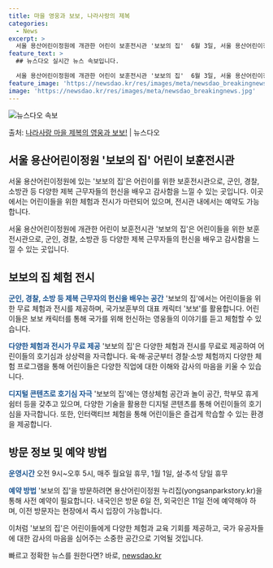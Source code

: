 ```yaml
---
title: 마을 영웅과 보보, 나라사랑의 제복
categories:
  - News
excerpt: >
  서울 용산어린이정원에 개관한 어린이 보훈전시관 '보보의 집'  6월 3일, 서울 용산어린이정원에 '보보(保報…
feature_text: >
  ## 뉴스다오 실시간 뉴스 속보입니다.

  서울 용산어린이정원에 개관한 어린이 보훈전시관 '보보의 집'  6월 3일, 서울 용산어린이정원에 '보보(保報…
feature_image: 'https://newsdao.kr/res/images/meta/newsdao_breakingnews.jpg'
image: 'https://newsdao.kr/res/images/meta/newsdao_breakingnews.jpg'
---
```


![뉴스다오 속보](https://newsdao.kr/res/images/meta/newsdao_breakingnews.jpg)

<p>출처: <a href="https://newsdao.kr/4384" rel="dofollow">나라사랑 마을 제복의 영웅과 보보!</a> | 뉴스다오</p>

<h2 data-ke-size="size26">서울 용산어린이정원 '보보의 집' 어린이 보훈전시관</h2>

서울 용산어린이정원에 있는 '보보의 집'은 어린이를 위한 보훈전시관으로, 군인, 경찰, 소방관 등 다양한 제복 근무자들의 헌신을 배우고 감사함을 느낄 수 있는 곳입니다. 이곳에서는 어린이들을 위한 체험과 전시가 마련되어 있으며, 전시관 내에서는 예약도 가능합니다.

<p data-ke-size="size16">서울 용산어린이정원에 개관한 어린이 보훈전시관 '보보의 집'은 어린이들을 위한 보훈전시관으로, 군인, 경찰, 소방관 등 다양한 제복 근무자들의 헌신을 배우고 감사함을 느낄 수 있는 곳입니다.</p>

<h2 data-ke-size="size24">보보의 집 체험 전시</h2>

<b><span style="color: #1a5490;">군인, 경찰, 소방 등 제복 근무자의 헌신을 배우는 공간</span></b>
'보보의 집'에서는 어린이들을 위한 무료 체험과 전시를 제공하며, 국가보훈부의 대표 캐릭터 '보보'를 활용합니다. 어린이들은 보보 캐릭터를 통해 국가를 위해 헌신하는 영웅들의 이야기를 듣고 체험할 수 있습니다.

<b><span style="color: #1a5490;">다양한 체험과 전시가 무료 제공</span></b>
'보보의 집'은 다양한 체험과 전시를 무료로 제공하여 어린이들의 호기심과 상상력을 자극합니다. 육·해·공군부터 경찰·소방 체험까지 다양한 체험 프로그램을 통해 어린이들은 다양한 직업에 대한 이해와 감사의 마음을 키울 수 있습니다.

<b><span style="color: #1a5490;">디지털 콘텐츠로 호기심 자극</span></b>
'보보의 집'에는 영상체험 공간과 놀이 공간, 학부모 휴게 쉼터 등을 갖추고 있으며, 다양한 기술을 활용한 디지털 콘텐츠를 통해 어린이들의 호기심을 자극합니다. 또한, 인터랙티브 체험을 통해 어린이들은 즐겁게 학습할 수 있는 환경을 제공합니다.

<h2 data-ke-size="size24">방문 정보 및 예약 방법</h2>

<b><span style="color: #1a5490;">운영시간</span></b>
오전 9시~오후 5시, 매주 월요일 휴무, 1월 1일, 설·추석 당일 휴무

<b><span style="color: #1a5490;">예약 방법</span></b>
'보보의 집'을 방문하려면 용산어린이정원 누리집(yongsanparkstory.kr)을 통해 사전 예약이 필요합니다. 내국인은 방문 6일 전, 외국인은 11일 전에 예약해야 하며, 이전 방문자는 현장에서 즉시 입장이 가능합니다.

이처럼 '보보의 집'은 어린이들에게 다양한 체험과 교육 기회를 제공하고, 국가 유공자들에 대한 감사의 마음을 심어주는 소중한 공간으로 기억될 것입니다. 

빠르고 정확한 뉴스를 원한다면? 바로, <a href="https://newsdao.kr" rel="dofollow">newsdao.kr</a>



